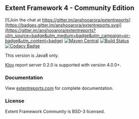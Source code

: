 ## Extent Framework 4 - Community Edition

[![Join the chat at https://gitter.im/anshooarora/extentreports](https://badges.gitter.im/anshooarora/extentreports.svg)](https://gitter.im/anshooarora/extentreports?utm_source=badge&utm_medium=badge&utm_campaign=pr-badge&utm_content=badge)
[![Maven Central](https://img.shields.io/maven-central/v/com.aventstack/extentreports.svg?maxAge=300)](http://search.maven.org/#search|ga|1|g:"com.aventstack")
[![Build Status](https://travis-ci.com/extent-framework/extentreports.svg?branch=master)](https://travis-ci.com/extent-framework/extentreports)
[![Codacy Badge](https://api.codacy.com/project/badge/Grade/dbdc8c04b0f84489a738f064f28a82fa)](https://www.codacy.com/app/anshooarora/extentreports?utm_source=github.com&amp;utm_medium=referral&amp;utm_content=extent-framework/extentreports&amp;utm_campaign=Badge_Grade)

This version is Java8 only.

[Klov](https://github.com/extent-framework/klov-server) report server 0.2.0 is supported with version 4.0.0+.

### Documentation

View [extentreports.com](http://extentreports.com/docs/versions/4/java/) for complete documentation.

### License

Extent Framework Community is BSD-3 licensed.